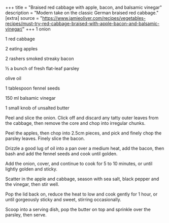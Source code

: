 +++
title = "Braised red cabbage with apple, bacon, and balsamic vinegar"
description = "Modern take on the classic German braised red cabbage."
[extra]
source = "https://www.jamieoliver.com/recipes/vegetables-recipes/must-try-red-cabbage-braised-with-apple-bacon-and-balsamic-vinegar/"
+++
1 onion

1 red cabbage

2 eating apples

2 rashers smoked streaky bacon

½ a bunch of fresh flat-leaf parsley

olive oil

1 tablespoon fennel seeds

150 ml balsamic vinegar

1 small knob of unsalted butter
<!-- sep -->
Peel and slice the onion.
Click off and discard any tatty outer leaves from the cabbage, then remove the core and chop into irregular chunks.

Peel the apples, then chop into 2.5cm pieces, and pick and finely chop the parsley leaves.
Finely slice the bacon.

Drizzle a good lug of oil into a pan over a medium heat, add the bacon, then bash and add the fennel seeds and cook until golden.

Add the onion, cover, and continue to cook for 5 to 10 minutes, or until lightly golden and sticky.

Scatter in the apple and cabbage, season with sea salt, black pepper and the vinegar, then stir well.

Pop the lid back on, reduce the heat to low and cook gently for 1 hour, or until gorgeously sticky and sweet, stirring occasionally.

Scoop into a serving dish, pop the butter on top and sprinkle over the parsley, then serve.
